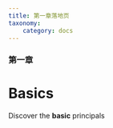 ```yaml
---
title: 第一章落地页
taxonomy:
    category: docs
---
```


### 第一章

# Basics

Discover the **basic** principals
